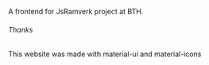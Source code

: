A frontend for JsRamverk project at BTH.

###### Thanks
This website was made with material-ui and material-icons
